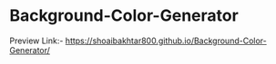 # Background-Color-Generator

Preview Link:- https://shoaibakhtar800.github.io/Background-Color-Generator/
